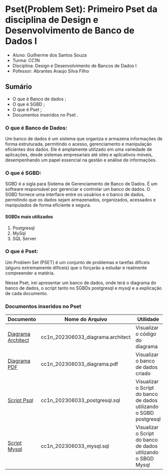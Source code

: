 # Pset(Problem Set): Primeiro Pset da disciplina de Design e Desenvolvimento de Banco de Dados I #

* Aluno: Guilherme dos Santos Souza
* Turma: CC1N
* Disciplina: Design e Desenvolvimento de Bancos de Dados I
* Pofessor: Abrantes Araujo Silva Filho
## Sumário ##
* O que é  Banco de dados ;
* O que é SGBD ;
* O que é Pset ;
* Documentos inseridos no Pset .
### O que é Banco de Dados: ###
<p>Um banco de dados é um sistema que organiza e armazena informações de forma estruturada, permitindo o acesso, gerenciamento e manipulação eficientes dos dados. Ele é amplamente utilizado em uma variedade de aplicações, desde sistemas empresariais até sites e aplicativos móveis, desempenhando um papel essencial na gestão e análise de informações.

  ### O que é SGBD: ###
<p>
SGBD é a sigla para Sistema de Gerenciamento de Banco de Dados. É um software responsável por gerenciar e controlar um banco de dados. O SGBD fornece uma interface entre os usuários e o banco de dados, permitindo que os dados sejam armazenados, organizados, acessados e manipulados de forma eficiente e segura.
  </p>
  
  #### SGBDs mais utilizados ####
  1. Postgresql
  2. MySql
  3. SQL Server
  
 ### O que é Pset: ###
 <p>
  Um Problem Set (PSET) é um conjunto de problemas e tarefas difíceis (alguns
extremamente difíceis) que o forçarão a estudar e realmente compreender a matéria.
  </p>
  <p>Nesse Pset, irei apresentar um banco de dados, onde terá o diagrama do banco de dados, o script tanto no SGBDs postgresql e mysql    e a explicação de cada documento.</p>
  
 ### Documentos inseridos no Pset ### 
 
Documento                            | Nome do Arquivo                      | Utilidade
-------------------------------------|------------------------------------- | -------------
 [Diagrama Architect](https://github.com/Guilherme027/uvv_bd1_cc1n/blob/main/pset1/diagramas/cc1n_202306033_diagrama.architect)    | cc1n_202306033_diagrama.architect    | Visualizar o código do diagrama
 [Diagrama PDF](https://github.com/Guilherme027/uvv_bd1_cc1n/blob/main/pset1/diagramas/cc1n_202306033_diagrama.pdf)                       | cc1n_202306033_diagrama.pdf        | Visualizar o banco de dados criado
[Script Psql](https://github.com/Guilherme027/uvv_bd1_cc1n/blob/main/pset1/script/cc1n_202306033_postgresql.sql)                         | cc1n_202306033_postgresql.sql      | Visualizar o Script do banco de dados utilizando o SGBD postgresql
 [Script Mysql](https://github.com/Guilherme027/uvv_bd1_cc1n/blob/main/pset1/script/cc1n_202306033_mysql.sql)                        | cc1n_202306033_mysql.sql             | Visualizar o Script do banco de dados utilizando o SBGD Mysql
 
